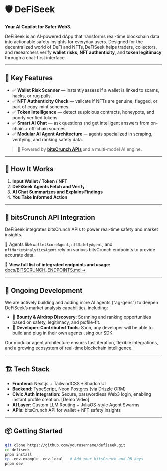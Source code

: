 # 🛡️ DeFiSeek

**Your AI Copilot for Safer Web3.**

DeFiSeek is an AI-powered dApp that transforms real-time blockchain data into actionable safety insights for everyday users. Designed for the decentralized world of DeFi and NFTs, DeFiSeek helps traders, collectors, and researchers verify **wallet risks**, **NFT authenticity**, and **token legitimacy** through a chat-first interface.

---

## 🚀 Key Features

- ✅ **Wallet Risk Scanner** — instantly assess if a wallet is linked to scams, hacks, or rug pulls.  
- ✅ **NFT Authenticity Check** — validate if NFTs are genuine, flagged, or part of copy-mint schemes.  
- ✅ **Token Intelligence** — detect suspicious contracts, honeypots, and poorly verified tokens.  
- ✅ **Smart AI Chat** — ask questions and get intelligent answers from on-chain + off-chain sources.  
- ✅ **Modular AI Agent Architecture** — agents specialized in scraping, verifying, and ranking safety data.

> 🔐 Powered by [**bitsCrunch APIs**](https://bitscrunch.com) and a multi-model AI engine.

---

## 🧠 How It Works

1. **Input Wallet / Token / NFT**  
2. **DeFiSeek Agents Fetch and Verify**  
3. **AI Chat Summarizes and Explains Findings**  
4. **You Take Informed Action**

---

## 📡 bitsCrunch API Integration

DeFiSeek integrates bitsCrunch APIs to power real-time safety and market insights.

🧠 Agents like `walletScoreAgent`, `nftSafetyAgent`, and `nftMarketAnalyticsAgent` rely on various bitsCrunch endpoints to provide accurate data.

📄 **View full list of integrated endpoints and usage:** [docs/BITSCRUNCH_ENDPOINTS.md →](./docs/BITSCRUNCH_ENDPOINTS.md)

---

## 🧩 Ongoing Development

We are actively building and adding more AI agents (“ag-gens”) to deepen DeFiSeek’s market analysis capabilities, including:

* 🧠 **Bounty & Airdrop Discovery**: Scanning and ranking opportunities based on safety, legitimacy, and profile-fit.
* 🔌 **Developer-Contributed Tools**: Soon, any developer will be able to build and plug in their own agents using our SDK.

Our modular agent architecture ensures fast iteration, flexible integrations, and a growing ecosystem of real-time blockchain intelligence.

---

## 🏗️ Tech Stack

- **Frontend**: Next.js + TailwindCSS + Shadcn UI  
- **Backend**: TypeScript, Neon Postgres (via Drizzle ORM)
- **Civic Auth Integration**: Secure, passwordless Web3 login, enabling instant profile creation. [Demo Video]
- **AI Layer**: Custom LLM Routing + JuliaOS-style Agent Swarms  
- **APIs**: bitsCrunch API for wallet + NFT safety insights

---

## 📦 Getting Started

```bash
git clone https://github.com/yourusername/defiseek.git
cd defiseek
pnpm install
cp .env.example .env.local   # Add your bitsCrunch and DB keys
pnpm dev

